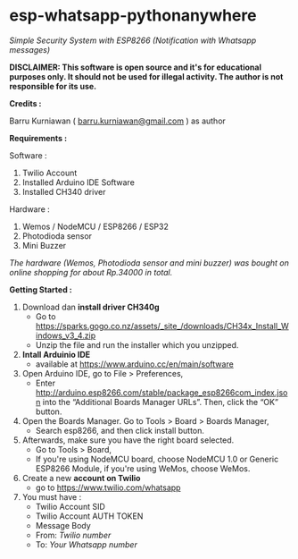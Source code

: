 # esp-whatsapp-pythonanywhere
*Simple Security System with ESP8266 (Notification with Whatsapp messages)*

**DISCLAIMER: This software is open source and it's for educational purposes only. It should not be used for illegal activity. The author is not responsible for its use.**

**Credits :**

Barru Kurniawan ( barru.kurniawan@gmail.com ) as author

**Requirements :**

Software :
1. Twilio Account
2. Installed Arduino IDE Software
3. Installed CH340 driver

Hardware :
1. Wemos / NodeMCU / ESP8266 / ESP32
2. Photodioda sensor
3. Mini Buzzer

*The hardware (Wemos, Photodioda sensor and mini buzzer) was bought on online shopping for about Rp.34000 in total.*

**Getting Started :**
1. Download dan **install driver CH340g** 
   - Go to https://sparks.gogo.co.nz/assets/_site_/downloads/CH34x_Install_Windows_v3_4.zip
   - Unzip the file and run the installer which you unzipped.
1. **Intall Arduinio IDE**
   - available at https://www.arduino.cc/en/main/software
2. Open Arduino IDE, go to File > Preferences,
   - Enter http://arduino.esp8266.com/stable/package_esp8266com_index.json into the “Additional Boards Manager URLs”. Then, click the “OK” button.
3. Open the Boards Manager. Go to Tools > Board > Boards Manager,
   - Search esp8266, and then click install button.
4. Afterwards, make sure you have the right board selected. 
   - Go to Tools > Board,
   - If you're using NodeMCU board, choose NodeMCU 1.0 or Generic ESP8266 Module, if you're using WeMos, choose WeMos.
5. Create a new **account on Twilio** 
   - go to https://www.twilio.com/whatsapp
6. You must have :
   - Twilio Account SID
   - Twilio Account AUTH TOKEN
   - Message Body
   - From: *Twilio number*
   - To: *Your Whatsapp number*
